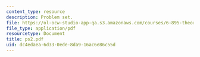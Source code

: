 ```yaml
---
content_type: resource
description: Problem set.
file: https://ol-ocw-studio-app-qa.s3.amazonaws.com/courses/6-895-theory-of-parallel-systems-sma-5509-fall-2003/dc4edaea6d330ede8da916ac6e86c55d_ps2.pdf
file_type: application/pdf
resourcetype: Document
title: ps2.pdf
uid: dc4edaea-6d33-0ede-8da9-16ac6e86c55d
---
```

